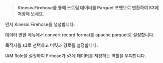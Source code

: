 > **Kinesis Firehose를 통해 스트림 데이터를 Parquet 포맷으로 변환하여 S3에 저장해 보세요.**

먼저 Kinesis Firehose를 생성합니다.  

데이터 변환 메뉴에서 convert record format를 apache parquet로 설정합니다.  

목적지를 s3로 선택하고 버킷과 경로를 설정합니다.  

IAM Role을 설정하여 Firhose가 s3에 데이터를 저장하는 역할을 부여합니다.  